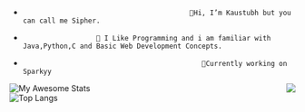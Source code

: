 -                                              👋Hi, I’m Kaustubh but you can call me Sipher. 
-                       👀 I Like Programming and i am familiar with Java,Python,C and Basic Web Development Concepts.
-                                                 🌱Currently working on Sparkyy



![My Awesome Stats](https://awesome-github-stats.azurewebsites.net/user-stats/Sipher2003?cardType=github&theme=tokyonight) <img src="https://api-breeze.herokuapp.com/api/card/516966089624649750?banner=https://wallpaper.dog/large/10767387.jpg&large_image=https://i.pinimg.com/originals/38/7f/d0/387fd00445d87ecec5486c259283008c.jpg&about=Focusing&small_image=https://nftevening.com/wp-content/uploads/2022/04/BAYC-PFP-NFT.png" align="right" />                                      
![Top Langs](https://github-readme-stats.vercel.app/api/top-langs/?username=Sipher2003&hide=html&layout=compact&theme=tokyonight)





<!---
Sipher2003/Sipher2003 is a ✨ special ✨ repository because its `README.md` (this file) appears on your GitHub profile.
You can click the Preview link to take a look at your changes.
--->
